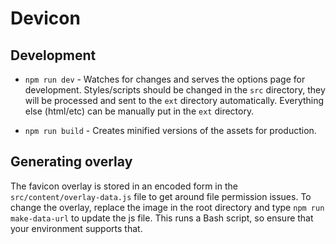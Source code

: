 # Devicon

## Development

- `npm run dev` - Watches for changes and serves the options page for development. Styles/scripts should be changed in the `src` directory, they will be processed and sent to the `ext` directory automatically. Everything else (html/etc) can be manually put in the `ext` directory.

- `npm run build` - Creates minified versions of the assets for production.

## Generating overlay

The favicon overlay is stored in an encoded form in the `src/content/overlay-data.js` file to get around file permission issues.
To change the overlay, replace the image in the root directory and type `npm run make-data-url` to update the js file.
This runs a Bash script, so ensure that your environment supports that.
